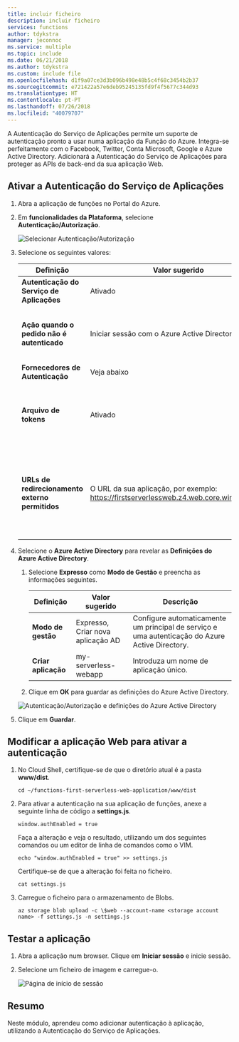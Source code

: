 ```yaml
---
title: incluir ficheiro
description: incluir ficheiro
services: functions
author: tdykstra
manager: jeconnoc
ms.service: multiple
ms.topic: include
ms.date: 06/21/2018
ms.author: tdykstra
ms.custom: include file
ms.openlocfilehash: d1f9a07ce3d3b096b498e48b5c4f68c3454b2b37
ms.sourcegitcommit: e721422a57e6deb95245135fd9f4f5677c344d93
ms.translationtype: HT
ms.contentlocale: pt-PT
ms.lasthandoff: 07/26/2018
ms.locfileid: "40079707"
---
```

A Autenticação do Serviço de Aplicações permite um suporte de autenticação pronto a usar numa aplicação da Função do Azure. Integra-se perfeitamente com o Facebook, Twitter, Conta Microsoft, Google e Azure Active Directory. Adicionará a Autenticação do Serviço de Aplicações para proteger as APIs de back-end da sua aplicação Web.

## <a name="enable-app-service-authentication"></a>Ativar a Autenticação do Serviço de Aplicações

1. Abra a aplicação de funções no Portal do Azure.

1. Em **funcionalidades da Plataforma**, selecione **Autenticação/Autorização**.

    ![Selecionar Autenticação/Autorização](media/functions-first-serverless-web-app/6-authorization.jpg)

1. Selecione os seguintes valores:
    
    | Definição      |  Valor sugerido   | Descrição                                        |
    | --- | --- | ---|
    | **Autenticação do Serviço de Aplicações** | Ativado | Ative a autenticação. |
    | **Ação quando o pedido não é autenticado** | Iniciar sessão com o Azure Active Directory | Selecione um método de autenticação configurado (abaixo). |
    | **Fornecedores de Autenticação** | Veja abaixo | Veja abaixo |
    | **Arquivo de tokens** | Ativado | Permita que o Serviço de Aplicações armazene e faça a gestão dos tokens. |
    | **URLs de redirecionamento externo permitidos** | O URL da sua aplicação, por exemplo: https://firstserverlessweb.z4.web.core.windows.net/ | URLs para os quais o Serviço de Aplicações pode redirecionar depois de um utilizador ser autenticado. |

1. Selecione o **Azure Active Directory** para revelar as **Definições do Azure Active Directory**.

    1. Selecione **Expresso** como **Modo de Gestão** e preencha as informações seguintes.
    
        | Definição      |  Valor sugerido   | Descrição                                        |
        | --- | --- | ---|
        | **Modo de gestão** | Expresso, Criar nova aplicação AD | Configure automaticamente um principal de serviço e uma autenticação do Azure Active Directory. |
        | **Criar aplicação** | my-serverless-webapp | Introduza um nome de aplicação único. |
    
    1. Clique em **OK** para guardar as definições do Azure Active Directory.

    ![Autenticação/Autorização e definições do Azure Active Directory](media/functions-first-serverless-web-app/6-create-aad.png)

1. Clique em **Guardar**.


## <a name="modify-the-web-app-to-enable-authentication"></a>Modificar a aplicação Web para ativar a autenticação

1. No Cloud Shell, certifique-se de que o diretório atual é a pasta **www/dist**.

    ```azurecli
    cd ~/functions-first-serverless-web-application/www/dist
    ```

1. Para ativar a autenticação na sua aplicação de funções, anexe a seguinte linha de código a **settings.js**.

    `window.authEnabled = true`

    Faça a alteração e veja o resultado, utilizando um dos seguintes comandos ou um editor de linha de comandos como o VIM.

    ```azurecli
    echo "window.authEnabled = true" >> settings.js
    ```

    Certifique-se de que a alteração foi feita no ficheiro.

    ```azurecli
    cat settings.js
    ```

1. Carregue o ficheiro para o armazenamento de Blobs.

    ```azurecli
    az storage blob upload -c \$web --account-name <storage account name> -f settings.js -n settings.js
    ```


## <a name="test-the-application"></a>Testar a aplicação

1. Abra a aplicação num browser. Clique em **Iniciar sessão** e inicie sessão.

1. Selecione um ficheiro de imagem e carregue-o.

    ![Página de início de sessão](media/functions-first-serverless-web-app/6-aad-auth.png)
    

## <a name="summary"></a>Resumo

Neste módulo, aprendeu como adicionar autenticação à aplicação, utilizando a Autenticação do Serviço de Aplicações.
